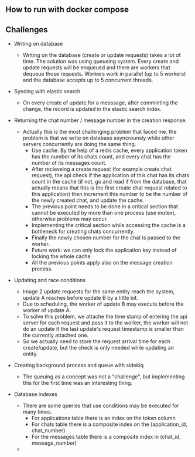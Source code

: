 ## How to run with docker compose


## Challenges

- Writing on database
  - Writing on the database (create or update requests) takes a lot of time. The solution was using queueing system. Every create and update requests will be enqueued and there are workers that dequeue those requests. Workers work in parallel (up to 5 workers) and the database accepts up to 5 concurrent threads.
 
- Syncing with elastic search
  - On every create of update for a messsage, after comminting the change, the record is updated in the elastic search index.
- Returning the chat number / message number in the creation response.
  - Actually this is the most challenging problem that faced me. the problem is that we write on database asyncrounsly while other servers concurrently are doing the same thing.
    - Use cache. By the help of a redis cache, every application token has the number of its chats count, and every chat has the number of its messages count.
    - After recieveing a create request (for example create chat request), the api check if the application of this chat has its chats count in the cache (if not, go and read if from the database, that actually means that this is the first create chat request related to this application) then increment this number to be the number of the newly created chat, and update the cache.
    - The previous point needs to be done in a critical section that cannot be executed by more than one process (use mutex), otherwise problems may occur.
    - Implementing the critical section while accessing the cache is a bottleneck for creating chats concurrently.
    - Finally the newly chosen number for the chat is passed to the worker.
    - Future work: we can only lock the application key instead of locking the whole cache.
    - All the previous points apply also on the message creation process.
- Updating and race conditions
  - Image 2 update requests for the same entity reach the system, update A reaches before update B by a little bit.
  - Due to scheduling, the worker of update B may execute before the worker of update A.
  - To solve this problem, we attache the time stamp of entering the api server for each request and pass it to the worker, the worker will not do an update if the last update's request timestamp is smaller than the currently attached one.
  - So we actually need to store the request arrival time for each create/update, but the check is only needed while updating an entity.
- Creating background process and queue with sidekiq
  - The queuing as a concept was not a "challenge", but implementing this for the first time was an interesting thing.
- Database indexes
  - There are some queries that use conditions may be executed for many times.
    - For applications table there is an index on the token column
    - For chats table there is a composite index on the (application_id, chat_number)
    - For the messages table there is a composite index in (chat_id, message_number)
  - 
